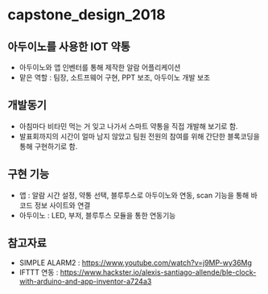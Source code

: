# capstone_design_2018


## 아두이노를 사용한 IOT 약통

 * 아두이노와 앱 인벤터를 통해 제작한 알람 어플리케이션
 * 맡은 역할 : 팀장, 소트프웨어 구현, PPT 보조, 아두이노 개발 보조

## 개발동기

 * 아침마다 비타민 먹는 거 잊고 나가서 스마트 약통을 직접 개발해 보기로 함.
 * 발표회까지의 시간이 얼마 남지 않았고 팀원 전원의 참여를 위해 간단한 블록코딩을 통해 구현하기로 함.

 ## 구현 기능
 
 * 앱 : 알람 시간 설정, 약통 선택, 블루투스로 아두이노와 연동, scan 기능을 통해 바코드 정보 사이트와 연결
 * 아두이노 : LED, 부저, 블루투스 모듈을 통한 연동기능

 ## 참고자료

 * SIMPLE ALARM2 : https://www.youtube.com/watch?v=j9MP-wy36Mg
 * IFTTT 연동 : https://www.hackster.io/alexis-santiago-allende/ble-clock-with-arduino-and-app-inventor-a724a3
